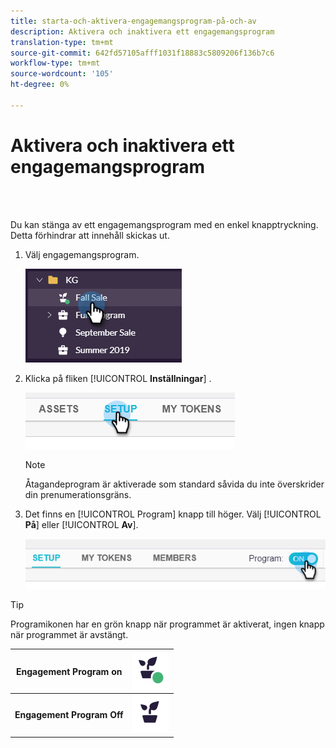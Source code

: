 ```yaml
---
title: starta-och-aktivera-engagemangsprogram-på-och-av
description: Aktivera och inaktivera ett engagemangsprogram
translation-type: tm+mt
source-git-commit: 642fd57105afff1031f18883c5809206f136b7c6
workflow-type: tm+mt
source-wordcount: '105'
ht-degree: 0%

---
```



# Aktivera och inaktivera ett engagemangsprogram

<br> 

Du kan stänga av ett engagemangsprogram med en enkel knapptryckning. Detta förhindrar att innehåll skickas ut.

1. Välj engagemangsprogram.

   ![Bild ett](/help/sky/assets/engagement-programs/turn-an-engagement-program-on-and-off/turn-an-engagement-program-on-and-off-1.png)

1. Klicka på fliken [!UICONTROL **Inställningar**] .

   ![Bild två](/help/sky/assets/engagement-programs/turn-an-engagement-program-on-and-off/turn-an-engagement-program-on-and-off-2.png)

   >[!NOTE]
   >
   >Åtagandeprogram är aktiverade som standard såvida du inte överskrider din prenumerationsgräns.

1. Det finns en [!UICONTROL Program] knapp till höger. Välj [!UICONTROL **På**] eller [!UICONTROL **Av**].

   ![Bild tre](/help/sky/assets/engagement-programs/turn-an-engagement-program-on-and-off/turn-an-engagement-program-on-and-off-3.png)

>[!TIP]
>
>Programikonen har en grön knapp när programmet är aktiverat, ingen knapp när programmet är avstängt.

| **Engagement Program on** | ![Bild på](/help/sky/assets/engagement-programs/turn-an-engagement-program-on-and-off/turn-an-engagement-program-on-and-off-on.png) |
| --- | --- |
| **Engagement Program Off** | ![Bild av](/help/sky/assets/engagement-programs/turn-an-engagement-program-on-and-off/turn-an-engagement-program-on-and-off-off.png) |
